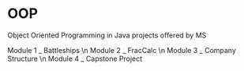 # OOP
 Object Oriented Programming in Java projects offered by MS
 
 
Module 1  _ Battleships \n
Module 2  _ FracCalc \n
Module 3  _ Company Structure \n
Module 4  _ Capstone Project

